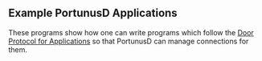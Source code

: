 ## Example PortunusD Applications

These programs show how one can write programs which follow the [Door Protocol
for Applications][1] so that PortunusD can manage connections for them.

[1]: ../etc/DPA.md 
